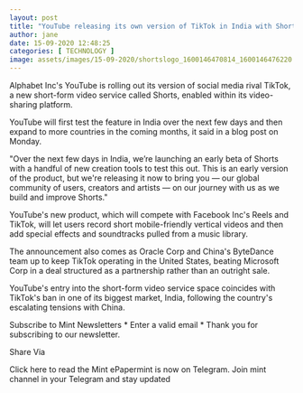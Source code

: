 ```yaml
---
layout: post
title: "YouTube releasing its own version of TikTok in India with Shorts"
author: jane 
date: 15-09-2020 12:48:25 
categories: [ TECHNOLOGY ] 
image: assets/images/15-09-2020/shortslogo_1600146470814_1600146476220.jpg
---
```

Alphabet Inc's YouTube is rolling out its version of social media rival TikTok, a new short-form video service called Shorts, enabled within its video-sharing platform.

YouTube will first test the feature in India over the next few days and then expand to more countries in the coming months, it said in a blog post on Monday.

"Over the next few days in India, we’re launching an early beta of Shorts with a handful of new creation tools to test this out. This is an early version of the product, but we're releasing it now to bring you — our global community of users, creators and artists — on our journey with us as we build and improve Shorts."

YouTube's new product, which will compete with Facebook Inc's Reels and TikTok, will let users record short mobile-friendly vertical videos and then add special effects and soundtracks pulled from a music library.

The announcement also comes as Oracle Corp and China's ByteDance team up to keep TikTok operating in the United States, beating Microsoft Corp in a deal structured as a partnership rather than an outright sale.

YouTube's entry into the short-form video service space coincides with TikTok's ban in one of its biggest market, India, following the country's escalating tensions with China.

Subscribe to Mint Newsletters * Enter a valid email * Thank you for subscribing to our newsletter.

Share Via

Click here to read the Mint ePapermint is now on Telegram. Join mint channel in your Telegram and stay updated